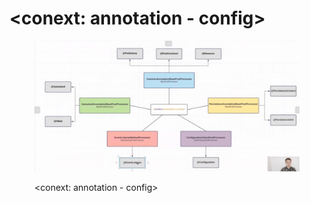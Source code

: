 # \<conext: annotation - config>

<figure><img src="../.gitbook/assets/image (34).png" alt=""><figcaption><p>&#x3C;conext: annotation - config></p></figcaption></figure>
